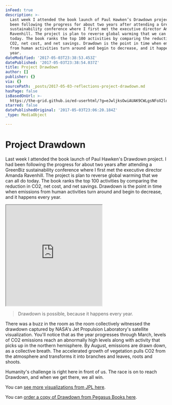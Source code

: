 ```yaml
---
inFeed: true
description: >-
  Last week I attended the book launch of Paul Hawken’s Drawdown project. I had
  been following the progress for about two years after attending a GreenBiz
  sustainability conference where I first met the executive director Amanda
  Ravenhill. The project is plan to reverse global warming that we can all do
  today. The book ranks the top 100 activities by comparing the reduction in
  CO2, net cost, and net savings. Drawdown is the point in time when emissions
  from human activities turn around and begin to decrease, and it happens every
  year.  
dateModified: '2017-05-03T23:38:53.453Z'
datePublished: '2017-05-03T23:38:54.037Z'
title: Project Drawdown
author: []
publisher: {}
via: {}
sourcePath: _posts/2017-05-03-reflections-project-drawdown.md
hasPage: false
isBasedOnUrl: >-
  https://the-grid.github.io/ed-userhtml/?g=eJwljksOwiAUAK9CWLgsNFoX2ld3XsAT8HkUEijNA4Le3kaXs5mZOThSCVkPtnrg01Vy5jGsvgI_jxNnhQxwX-tebkL03odPbrVpHExOApNGK97ja01PJUleHoQR5Eml_V587mFzGQ7jr6EzWSTgB6sYc3ctxmIIcVtm8d9YvnDbMOg
starred: false
datePublishedOriginal: '2017-05-03T23:06:20.184Z'
_type: MediaObject

---
```

# Project Drawdown

Last week I attended the book launch of Paul Hawken's Drawdown project. I had been following the progress for about two years after attending a GreenBiz sustainability conference where I first met the executive director Amanda Ravenhill. The project is plan to reverse global warming that we can all do today. The book ranks the top 100 activities by comparing the reduction in CO2, net cost, and net savings. Drawdown is the point in time when emissions from human activities turn around and begin to decrease, and it happens every year. 

<iframe src="https://the-grid.github.io/ed-userhtml/?g=eJwljksOwiAUAK9CWLgsNFoX2ld3XsAT8HkUEijNA4Le3kaXs5mZOThSCVkPtnrg01Vy5jGsvgI_jxNnhQxwX-tebkL03odPbrVpHExOApNGK97ja01PJUleHoQR5Eml_V587mFzGQ7jr6EzWSTgB6sYc3ctxmIIcVtm8d9YvnDbMOg" height="315" style=""></iframe>

> Drawdown is possible, because it happens every year.

There was a buzz in the room as the room collectively witnessed the drawdown captured by NASA's Jet Propulsion Laboratory's satellite visualization. You'll notice that as the year progresses through March, levels of CO2 emissions reach an abnormally high levels along with activity that picks up in the northern hemisphere. By August, emissions are drawn down, as a collective breath. The accelerated growth of vegetation pulls CO2 from the atmosphere and transforms it into branches and leaves, roots and shoots.

Humanity's challenge is right here in front of us. The race is on to reach Drawdown, and when we get there, we all win. 

You can [see more visualizations from JPL here][0].

You can [order a copy of Drawdown from Pegasus Books here][1].

[0]: https://oco.jpl.nasa.gov/galleries/Videos/
[1]: http://www.pegasusbookstore.com/book/9780143130444